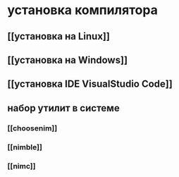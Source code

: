 # установка компилятора
## [[установка на Linux]]
## [[установка на Windows]]
## [[установка IDE VisualStudio Code]]
## набор утилит в системе
### [[choosenim]]
### [[nimble]]
### [[nimc]]
